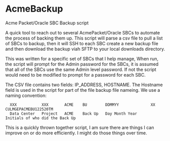 # AcmeBackup

Acme Packet/Oracle SBC Backup script

A quick tool to reach out to several AcmePacket/Oracle SBCs to automate the process of backing them up.
This script will parse a csv file to pull a list of SBCs to backup, then it will SSH to each SBC create
a new backup file and then download the backup viah SFTP to your local downloads directory.

This was written for a specific set of SBCs that I help manage, When run, the script will prompt for the Admin password for the SBCs, it is assumed that all of the SBCs use the same Admin level password.  If not the script would need to be modified to prompt for a password for each SBC.

The CSV file contains two fields: IP_ADDRESS, HOSTNAME.  The Hostname field is used in the script for part of the file backup file nameing.  We use a naming convention:  

      XXX           XXX       ACME    BU        DDMMYY              XX                                      CULMGEPACMEBU122520TM
      Data Center   Project   ACME    Back Up   Day Month Year      Initials of who did the Back Up
      
This is a quickly thrown together script, I am sure there are things I can improve on or do more efficiently. I might do those things over time.
